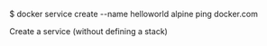 $ docker service create --name helloworld alpine ping docker.com

Create a service (without defining a stack)
